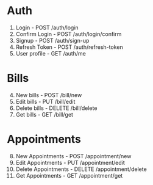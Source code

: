 # Auth

1. Login - POST /auth/login
1. Confirm Login - POST /auth/login/confirm
2. Signup - POST /auth/sign-up
3. Refresh Token - POST /auth/refresh-token
4. User profile - GET /auth/me

# Bills

4. New bills - POST /bill/new
5. Edit bills - PUT /bill/edit
6. Delete bills - DELETE /bill/delete
7. Get bills - GET /bill/get

# Appointments

8. New Appointments - POST /appointment/new
9. Edit Appointments - PUT /appointment/edit
10. Delete Appointments - DELETE /appointment/delete
11. Get Appointments - GET /appointment/get
